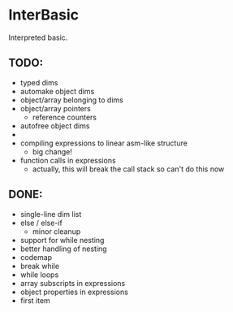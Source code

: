 InterBasic
==========

Interpreted basic.



TODO:
-----
- typed dims
- automake object dims
- object/array belonging to dims
- object/array pointers
	- reference counters
- autofree object dims
-
- compiling expressions to linear asm-like structure
	- big change!
- function calls in expressions 
	- actually, this will break the call stack so can't do this now

DONE:
-----
- single-line dim list
- else / else-if
	- minor cleanup
- support for while nesting
- better handling of nesting
- codemap
- break while
- while loops
- array subscripts in expressions
- object properties in expressions
- first item
